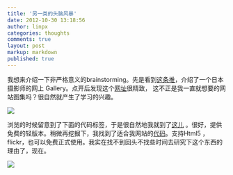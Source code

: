 ```yaml
---
title: '另一类的头脑风暴'
date: 2012-10-30 13:18:56
author: linpx
categories: thoughts
comments: true
layout: post
markup: markdown
published: true
---
```

我想来介绍一下非严格意义的brainstorming。先是看到[这条推](
https://mobile.twitter.com/roamlog/status/263132066235944962)，介绍了一个日本摄影师的网上
Gallery。点开后发现这个[网址](http://kogaeriko.com/01_asakusa/)很精致，
这不正是我一直就想要的网站图集吗？很自然就产生了学习的兴趣。


![](http://farm9.staticflickr.com/8334/8137524800_a4c60dea89.jpg)


 浏览的时候留意到了下面的代码标签，于是很自然地我就到了[这儿](http://www.simpleviewer.net/products/)
。很好，提供免费的轻版本。稍微再挖掘下，我找到了适合我网站的[代码](http://www.juicebox.net/support/)。支持Html5
，flickr，也可以免费正式使用。我实在找不到回头不找些时间去研究下这个东西的理由了，现在。


![](http://farm9.staticflickr.com/8045/8137524864_b567c289ef.jpg)
